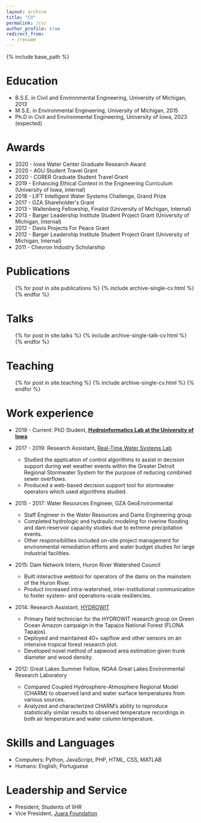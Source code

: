 ```yaml
---
layout: archive
title: "CV"
permalink: /cv/
author_profile: true
redirect_from:
  - /resume
---
```


{% include base_path %}

Education
======
* B.S.E. in Civil and Environmental Engineering, University of Michigan, 2013
* M.S.E. in Environmental Engineering, University of Michigan, 2015
* Ph.D in Civil and Environmental Engineering, University of Iowa, 2023 (expected)

Awards
======
* 2020 - Iowa Water Center Graduate Research Award
* 2020 - AGU Student Travel Grant
* 2020 - CGRER Graduate Student Travel Grant
* 2019 - Enhancing Ethical Context in the Engineering Curriculum (University of Iowa, internal) 
* 2018 - LIFT Intelligent Water Systems Challenge, Grand Prize
* 2017 - GZA Shareholder's Grant
* 2013 - Wallenberg Fellowship, Finalist (University of Michigan, Internal)
* 2013 - Barger Leadership Institute Student Project Grant (University of Michigan, Internal)
* 2012 - Davis Projects For Peace Grant
* 2012 - Barger Leadership Institute Student Project Grant (University of Michigan, Internal)
* 2011 - Chevron Industry Scholarship

Publications
======
  <ul>{% for post in site.publications %}
    {% include archive-single-cv.html %}
  {% endfor %}</ul>

Talks
======
  <ul>{% for post in site.talks %}
    {% include archive-single-talk-cv.html %}
  {% endfor %}</ul>

Teaching
======
  <ul>{% for post in site.teaching %}
    {% include archive-single-cv.html %}
  {% endfor %}</ul>

Work experience
======
* 2019 - Current: PhD Student, <b>[Hydroinformatics Lab at the University of Iowa](https://hydroinformatics.uiowa.edu/#)</b>

* 2017 - 2019: Research Assistant, [Real-Time Water Systems Lab](http://107.170.79.190/)
  * Studied the application of control algorithms to assist in decision support during wet weather events within the Greater Detroit Regional Stormwater System for the purpose of reducing combined sewer overflows. 
  * Produced a web-based decision support tool for stormwater operators which used algorithms studied.

* 2015 - 2017: Water Resources Engineer, GZA GeoEnvironmental
  * Staff Engineer in the Water Resources and Dams Engineering group
  * Completed hydrologic and hydraulic modeling for riverine flooding and dam reservoir capacity studies due to extreme precipitation events.
  * Other responsibilities included on-site project management for environmental remediation efforts and water budget studies for large industrial facilities.

* 2015: Dam Network Intern, Huron River Watershed Council
  * Built interactive webtool for operators of the dams on the mainstem of the Huron River.
  * Product increased intra-watershed, inter-institutional communication to foster system- and operations-scale resiliencies.

* 2014: Research Assistant, [HYDROWIT](http://www-personal.umich.edu/~ivanov/HYDROWIT/HYDROWIT.html)
  * Primary field technician for the HYDROWIT research group on Green Ocean Amazon campaign in the Tapajos National Forest (FLONA Tapajos).
  * Deployed and maintained 40+ sapflow and other sensors on an intensive tropical forest research plot.
  * Developed novel method of sapwood area estimation given trunk diameter and wood density.

* 2012: Great Lakes Summer Fellow, NOAA Great Lakes Environmental Research Laboratory
  * Compared Coupled Hydrosphere-Atmosphere Regional Model (CHARM) to observed land and water surface temperatures from various sources.
  *  Analyzed and characterized CHARM’s ability to reproduce
statistically similar results to observed temperature recordings in both air temperature and water
column temperature.

Skills and Languages
======
* Computers: Python, JavaScript, PHP, HTML, CSS, MATLAB
* Humans: English, Portuguese

Leadership and Service
======
* President, Students of IIHR
* Vice President, [Juara Foundation](https://juarafound.org/)